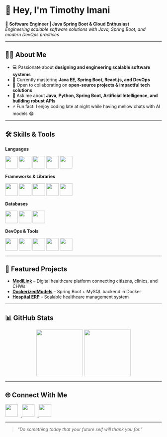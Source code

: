 # 👋 Hey, I'm Timothy Imani  
🚀 **Software Engineer | Java Spring Boot & Cloud Enthusiast**  
*Engineering scalable software solutions with Java, Spring Boot, and modern DevOps practices*  

---

## 🧑‍💻 About Me
- 💻 Passionate about **designing and engineering scalable software systems**  
- 🌱 Currently mastering **Java EE, Spring Boot, React.js, and DevOps**  
- 🤝 Open to collaborating on **open-source projects & impactful tech solutions**  
- 💬 Ask me about **Java, Python, Spring Boot, Artificial Intelligence, and building robust APIs**  
- ⚡ Fun fact: I enjoy coding late at night while having mellow chats with AI models 😂  

---

## 🛠️ Skills & Tools

**Languages**  
<p>
  <img src="https://cdn.jsdelivr.net/gh/devicons/devicon/icons/java/java-original.svg" width="40" height="40" />
  <img src="https://cdn.jsdelivr.net/gh/devicons/devicon/icons/python/python-original.svg" width="40" height="40" />
  <img src="https://cdn.jsdelivr.net/gh/devicons/devicon/icons/javascript/javascript-original.svg" width="40" height="40" />
  <img src="https://cdn.jsdelivr.net/gh/devicons/devicon/icons/html5/html5-original.svg" width="40" height="40" />
  <img src="https://cdn.jsdelivr.net/gh/devicons/devicon/icons/css3/css3-original.svg" width="40" height="40" />
</p>

**Frameworks & Libraries**  
<p>
  <img src="https://cdn.jsdelivr.net/gh/devicons/devicon/icons/react/react-original.svg" width="40" height="40" />
  <img src="https://cdn.jsdelivr.net/gh/devicons/devicon/icons/spring/spring-original.svg" width="40" height="40" />
  <img src="https://cdn.jsdelivr.net/gh/devicons/devicon/icons/django/django-plain.svg" width="40" height="40" />
  <img src="https://cdn.jsdelivr.net/gh/devicons/devicon/icons/bootstrap/bootstrap-original.svg" width="40" height="40" />
  <img src="https://www.vectorlogo.zone/logos/tailwindcss/tailwindcss-icon.svg" width="40" height="40" />
</p>

**Databases**  
<p>
  <img src="https://cdn.jsdelivr.net/gh/devicons/devicon/icons/postgresql/postgresql-original.svg" width="40" height="40" />
  <img src="https://cdn.jsdelivr.net/gh/devicons/devicon/icons/mysql/mysql-original.svg" width="40" height="40" />
  <img src="https://cdn.jsdelivr.net/gh/devicons/devicon/icons/mongodb/mongodb-original.svg" width="40" height="40" />
</p>

**DevOps & Tools**  
<p>
  <img src="https://cdn.jsdelivr.net/gh/devicons/devicon/icons/docker/docker-original.svg" width="40" height="40" />
  <img src="https://cdn.jsdelivr.net/gh/devicons/devicon/icons/googlecloud/googlecloud-original.svg" width="40" height="40" />
  <img src="https://cdn.jsdelivr.net/gh/devicons/devicon/icons/linux/linux-original.svg" width="40" height="40" />
  <img src="https://cdn.jsdelivr.net/gh/devicons/devicon/icons/git/git-original.svg" width="40" height="40" />
  <img src="https://cdn.jsdelivr.net/gh/devicons/devicon/icons/github/github-original.svg" width="40" height="40" />
</p>

---

## 🚀 Featured Projects
- [**MediLink**](https://medilink-public.vercel.app/) – Digital healthcare platform connecting citizens, clinics, and CHWs  
- [**DockerizedModels**](https://github.com/imani-prog/DockerizedModels) – Spring Boot + MySQL backend in Docker  
- [**Hospital ERP**](#) – Scalable healthcare management system  

---

## 📊 GitHub Stats
<p align="center">
  <img src="https://github-readme-stats.vercel.app/api?username=imani-prog&show_icons=true&theme=radical" height="150" />
  <img src="https://github-readme-stats.vercel.app/api/top-langs/?username=imani-prog&layout=compact&theme=radical" height="150" />
</p>

---

## 🌐 Connect With Me  
<p>
  <a href="https://www.linkedin.com/in/timothy-imani-5677ba253" target="_blank">
    <img src="https://cdn-icons-png.flaticon.com/512/174/174857.png" width="40" height="40" style="margin-right:10px;" />
  </a>
  <a href="https://x.com/DevctoImani" target="_blank">
    <img src="https://cdn-icons-png.flaticon.com/512/733/733579.png" width="40" height="40" style="margin-right:10px;" />
  </a>
  <a href="https://imani-prog.github.io/TimothyImaniProfile/" target="_blank">
    <img src="https://cdn-icons-png.flaticon.com/512/841/841364.png" width="40" height="40" style="margin-right:10px;" />
  </a>
</p>

---

> _“Do something today that your future self will thank you for.”_  
